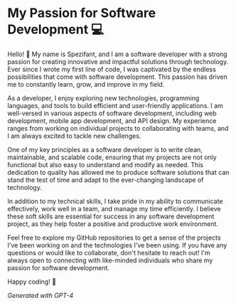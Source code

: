 # My Passion for Software Development :computer:

Hello! :wave: My name is Spezifant, and I am a software developer with a strong passion for creating innovative and impactful solutions through technology. Ever since I wrote my first line of code, I was captivated by the endless possibilities that come with software development. This passion has driven me to constantly learn, grow, and improve in my field.

As a developer, I enjoy exploring new technologies, programming languages, and tools to build efficient and user-friendly applications. I am well-versed in various aspects of software development, including web development, mobile app development, and API design. My experience ranges from working on individual projects to collaborating with teams, and I am always excited to tackle new challenges.

One of my key principles as a software developer is to write clean, maintainable, and scalable code, ensuring that my projects are not only functional but also easy to understand and modify as needed. This dedication to quality has allowed me to produce software solutions that can stand the test of time and adapt to the ever-changing landscape of technology.

In addition to my technical skills, I take pride in my ability to communicate effectively, work well in a team, and manage my time efficiently. I believe these soft skills are essential for success in any software development project, as they help foster a positive and productive work environment.

Feel free to explore my GitHub repositories to get a sense of the projects I've been working on and the technologies I've been using. If you have any questions or would like to collaborate, don't hesitate to reach out! I'm always open to connecting with like-minded individuals who share my passion for software development.

Happy coding! :rocket:

_Generated with GPT-4_
